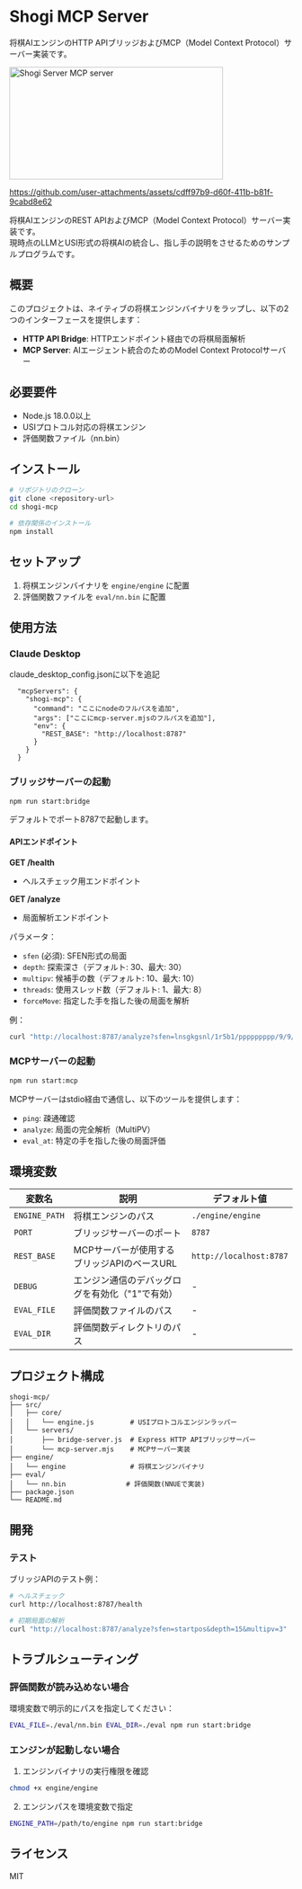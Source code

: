 # Shogi MCP Server

将棋AIエンジンのHTTP APIブリッジおよびMCP（Model Context Protocol）サーバー実装です。

<a href="https://glama.ai/mcp/servers/@azumausu/shogi-mcp">
  <img width="380" height="200" src="https://glama.ai/mcp/servers/@azumausu/shogi-mcp/badge" alt="Shogi Server MCP server" />
</a>

https://github.com/user-attachments/assets/cdff97b9-d60f-411b-b81f-9cabd8e62


将棋AIエンジンのREST APIおよびMCP（Model Context Protocol）サーバー実装です。  
現時点のLLMとUSI形式の将棋AIの統合し、指し手の説明をさせるためのサンプルプログラムです。

## 概要

このプロジェクトは、ネイティブの将棋エンジンバイナリをラップし、以下の2つのインターフェースを提供します：

- **HTTP API Bridge**: HTTPエンドポイント経由での将棋局面解析
- **MCP Server**: AIエージェント統合のためのModel Context Protocolサーバー

## 必要要件

- Node.js 18.0.0以上
- USIプロトコル対応の将棋エンジン
- 評価関数ファイル（nn.bin）

## インストール

```bash
# リポジトリのクローン
git clone <repository-url>
cd shogi-mcp

# 依存関係のインストール
npm install
```

## セットアップ

1. 将棋エンジンバイナリを `engine/engine` に配置
2. 評価関数ファイルを `eval/nn.bin` に配置

## 使用方法

### Claude Desktop
claude_desktop_config.jsonに以下を追記
```
  "mcpServers": {
    "shogi-mcp": {
      "command": "ここにnodeのフルパスを追加",
      "args": ["ここにmcp-server.mjsのフルパスを追加"],
      "env": {
        "REST_BASE": "http://localhost:8787"
      }
    }
  }
```

### ブリッジサーバーの起動
```bash
npm run start:bridge
```

デフォルトでポート8787で起動します。

#### APIエンドポイント

**GET /health**
- ヘルスチェック用エンドポイント

**GET /analyze**
- 局面解析エンドポイント

パラメータ：
- `sfen` (必須): SFEN形式の局面
- `depth`: 探索深さ（デフォルト: 30、最大: 30）
- `multipv`: 候補手の数（デフォルト: 10、最大: 10）
- `threads`: 使用スレッド数（デフォルト: 1、最大: 8）
- `forceMove`: 指定した手を指した後の局面を解析

例：
```bash
curl "http://localhost:8787/analyze?sfen=lnsgkgsnl/1r5b1/ppppppppp/9/9/9/PPPPPPPPP/1B5R1/LNSGKGSNL%20b%20-%201&depth=20&multipv=5"
```

### MCPサーバーの起動

```bash
npm run start:mcp
```

MCPサーバーはstdio経由で通信し、以下のツールを提供します：

- `ping`: 疎通確認
- `analyze`: 局面の完全解析（MultiPV）
- `eval_at`: 特定の手を指した後の局面評価

## 環境変数

| 変数名 | 説明 | デフォルト値 |
|--------|------|--------------|
| `ENGINE_PATH` | 将棋エンジンのパス | `./engine/engine` |
| `PORT` | ブリッジサーバーのポート | `8787` |
| `REST_BASE` | MCPサーバーが使用するブリッジAPIのベースURL | `http://localhost:8787` |
| `DEBUG` | エンジン通信のデバッグログを有効化（"1"で有効） | - |
| `EVAL_FILE` | 評価関数ファイルのパス | - |
| `EVAL_DIR` | 評価関数ディレクトリのパス | - |

## プロジェクト構成

```
shogi-mcp/
├── src/
│   ├── core/
│   │   └── engine.js         # USIプロトコルエンジンラッパー
│   └── servers/
│       ├── bridge-server.js  # Express HTTP APIブリッジサーバー
│       └── mcp-server.mjs    # MCPサーバー実装
├── engine/
│   └── engine                # 将棋エンジンバイナリ
├── eval/
│   └── nn.bin               # 評価関数(NNUEで実装)
├── package.json
└── README.md        
```

## 開発

### テスト

ブリッジAPIのテスト例：

```bash
# ヘルスチェック
curl http://localhost:8787/health

# 初期局面の解析
curl "http://localhost:8787/analyze?sfen=startpos&depth=15&multipv=3"
```

## トラブルシューティング

### 評価関数が読み込めない場合

環境変数で明示的にパスを指定してください：

```bash
EVAL_FILE=./eval/nn.bin EVAL_DIR=./eval npm run start:bridge
```

### エンジンが起動しない場合

1. エンジンバイナリの実行権限を確認
```bash
chmod +x engine/engine
```

2. エンジンパスを環境変数で指定
```bash
ENGINE_PATH=/path/to/engine npm run start:bridge
```

## ライセンス

MIT